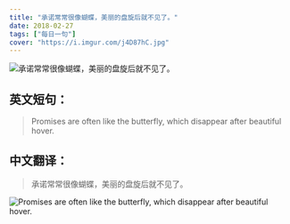```yaml
---
title: "承诺常常很像蝴蝶，美丽的盘旋后就不见了。"
date: 2018-02-27
tags: ["每日一句"]
cover: "https://i.imgur.com/j4D87hC.jpg"
---
```


![承诺常常很像蝴蝶，美丽的盘旋后就不见了。](https://i.imgur.com/xG5pOKz.jpg)

## 英文短句：
> Promises are often like the butterfly, which disappear after beautiful hover.

<!--more-->

## 中文翻译：
> 承诺常常很像蝴蝶，美丽的盘旋后就不见了。

![Promises are often like the butterfly, which disappear after beautiful hover.](https://i.imgur.com/FBufbdk.jpg)


